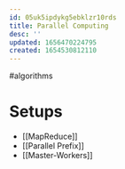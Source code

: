 ```yaml
---
id: 05uk5ipdykg5ebklzr10rds
title: Parallel Computing
desc: ''
updated: 1656470224795
created: 1654530812110
---
```

#algorithms  
# Setups
- [[MapReduce]]
- [[Parallel Prefix]]
- [[Master-Workers]]
